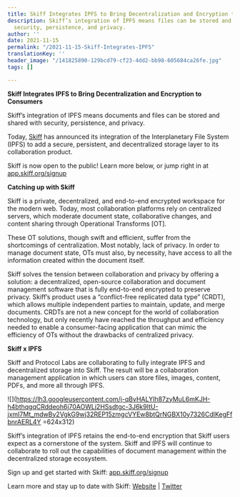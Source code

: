 ```yaml
---
title: Skiff Integrates IPFS to Bring Decentralization and Encryption to Consumers
description: Skiff’s integration of IPFS means files can be stored and shared with
  security, persistence, and privacy.
author: ''
date: 2021-11-15
permalink: "/2021-11-15-Skiff-Integrates-IPFS"
translationKey: ''
header_image: "/141825890-129bcd79-cf23-4dd2-bb98-605684ca26fe.jpg"
tags: []

---
```

**Skiff Integrates IPFS to Bring Decentralization and Encryption to Consumers**

Skiff’s integration of IPFS means documents and files can be stored and shared with security, persistence, and privacy.

Today, [Skiff](https://www.skiff.org/) has announced its integration of the Interplanetary File System (IPFS) to add a secure, persistent, and decentralized storage layer to its collaboration product.

Skiff is now open to the public! Learn more below, or jump right in at [app.skiff.org/signup](http://app.skiff.org/signup)

**Catching up with Skiff**

Skiff is a private, decentralized, and end-to-end encrypted workspace for the modern web. Today, most collaboration platforms rely on centralized servers, which moderate document state, collaborative changes, and content sharing through Operational Transforms \[OT\].

These OT solutions, though swift and efficient, suffer from the shortcomings of centralization. Most notably, lack of privacy. In order to manage document state, OTs must also, by necessity, have access to all the information created within the document itself.

Skiff solves the tension between collaboration and privacy by offering a solution: a decentralized, open-source collaboration and document management software that is fully end-to-end encrypted to preserve privacy. Skiff’s product uses a “conflict-free replicated data type” (CRDT), which allows multiple independent parties to maintain, update, and merge documents. CRDTs are not a new concept for the world of collaboration technology, but only recently have reached the throughput and efficiency needed to enable a consumer-facing application that can mimic the efficiency of OTs without the drawbacks of centralized privacy.

**Skiff x IPFS**

Skiff and Protocol Labs are collaborating to fully integrate IPFS and decentralized storage into Skiff. The result will be a collaboration management application in which users can store files, images, content, PDFs, and more all through IPFS.

![](https://lh3.googleusercontent.com/j-qBvHALYIh87zyMuL6mKJH-h4bthqgqCRddeoh6j70AOWLj2HSsdtgc-3J6k9ItU-jxmI7Mt_mdwBy2VgkG9wj32REP15zmgcVYEw8btQrNGBX10y7326CdlKegFfbnrAERL4Y =624x312)

Skiff’s integration of IPFS retains the end-to-end encryption that Skiff users expect as a cornerstone of the system. Skiff and IPFS will continue to collaborate to roll out the capabilities of document management within the decentralized storage ecosystem.

Sign up and get started with Skiff: [app.skiff.org/signup](http://app.skiff.org/signup)

Learn more and stay up to date with Skiff: [Website](https://www.skiff.org/) | [Twitter](https://twitter.com/skiffprivacy)